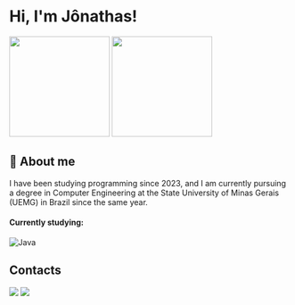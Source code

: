 # Hi, I'm Jônathas!

<div>
  <img height="180em" src="https://github-readme-stats.vercel.app/api?username=JonathasChagas&show_icons=true&theme=dark"/>
  <img height="180em" src="https://github-readme-stats.vercel.app/api/top-langs/?username=JonathasChagas&layout=compact&theme=dark"/›
</div>

## 🚀 About me
I have been studying programming since 2023, and I am currently pursuing a degree in Computer Engineering at the State University of Minas Gerais (UEMG) in Brazil since the same year.

#### Currently studying:

![Java](https://img.shields.io/badge/Python-FFD43B?style=for-the-badge&logo=java&logoColor=blue)&nbsp;

## Contacts 

<a href="https://www.linkedin.com/in/j%C3%B4nathas-chagas-60b0722a9/" target="_blank"><img src="https://img.shields.io/badge/-LinkedIn-%230077B5?style=for-the-badge&logo=linkedin&logoColor=white"  target="_blank"></a> 
<a href = "mailto:jonathas252423@gmail.com"> <img src="https://img.shields.io/badge/-Gmail-%23333?style=for-the-badge&logo=gmail&logoColor=white" target="_blank"></a>

<!--
Jonathas78/Jonathas78 is a ✨ special ✨ repository because its `README.md` (this file) appears on your GitHub profile.
You can click the Preview link to take a look at your changes.
--->
